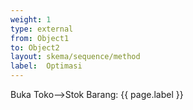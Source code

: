 ```yaml
---
weight: 1
type: external
from: Object1
to: Object2
layout: skema/sequence/method
label:  Optimasi
---
```

Buka Toko-->Stok Barang: {{ page.label }}
